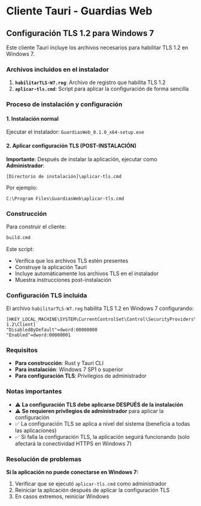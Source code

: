 # Cliente Tauri - Guardias Web

## Configuración TLS 1.2 para Windows 7

Este cliente Tauri incluye los archivos necesarios para habilitar TLS 1.2 en Windows 7.

### Archivos incluidos en el instalador

1. **`habilitarTLS-W7.reg`**: Archivo de registro que habilita TLS 1.2
2. **`aplicar-tls.cmd`**: Script para aplicar la configuración de forma sencilla

### Proceso de instalación y configuración

#### 1. Instalación normal
Ejecutar el instalador: `GuardiasWeb_0.1.0_x64-setup.exe`

#### 2. Aplicar configuración TLS (POST-INSTALACIÓN)
**Importante**: Después de instalar la aplicación, ejecutar como **Administrador**:
```
[Directorio de instalación]\aplicar-tls.cmd
```

Por ejemplo:
```
C:\Program Files\GuardiasWeb\aplicar-tls.cmd
```

### Construcción

Para construir el cliente:

```cmd
build.cmd
```

Este script:
- Verifica que los archivos TLS estén presentes
- Construye la aplicación Tauri
- Incluye automáticamente los archivos TLS en el instalador
- Muestra instrucciones post-instalación

### Configuración TLS incluida

El archivo `habilitarTLS-W7.reg` habilita TLS 1.2 en Windows 7 configurando:

```
[HKEY_LOCAL_MACHINE\SYSTEM\CurrentControlSet\Control\SecurityProviders\SCHANNEL\Protocols\TLS 1.2\Client]
"DisabledByDefault"=dword:00000000
"Enabled"=dword:00000001
```

### Requisitos

- **Para construcción**: Rust y Tauri CLI
- **Para instalación**: Windows 7 SP1 o superior
- **Para configuración TLS**: Privilegios de administrador

### Notas importantes

- ⚠️ **La configuración TLS debe aplicarse DESPUÉS de la instalación**
- ⚠️ **Se requieren privilegios de administrador** para aplicar la configuración
- ✅ La configuración TLS se aplica a nivel del sistema (beneficia a todas las aplicaciones)
- ✅ Si falla la configuración TLS, la aplicación seguirá funcionando (solo afectará la conectividad HTTPS en Windows 7)

### Resolución de problemas

**Si la aplicación no puede conectarse en Windows 7:**
1. Verificar que se ejecutó `aplicar-tls.cmd` como administrador
2. Reiniciar la aplicación después de aplicar la configuración TLS
3. En casos extremos, reiniciar Windows
